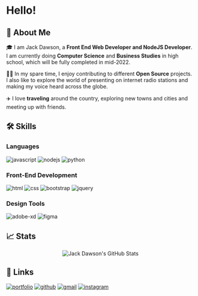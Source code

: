 # Hello!

## 🚀 About Me

🎓 I am Jack Dawson, a **Front End Web Developer and NodeJS Developer**. I am currently doing **Computer Science** and **Business Studies** in high school, which will be fully completed  in mid-2022.

👨‍💻 In my spare time, I enjoy contributing to different **Open Source** projects. I also like to explore the world of presenting on internet radio stations and making my voice heard across the globe.

✈️ I love **traveling** around the country, exploring new towns and cities and meeting up with friends.

## 🛠️ Skills

### Languages

![javascript](https://img.shields.io/badge/JavaScript-323330?style=for-the-badge&logo=javascript&logoColor=F7DF1E)
![nodejs](https://img.shields.io/badge/NodeJS-323330?style=for-the-badge&logo=javascript&logoColor=F7DF1E)
![python](https://img.shields.io/badge/Python-3776AB?style=for-the-badge&logo=python&logoColor=white)

### Front-End Development

![html](https://img.shields.io/badge/HTML5-E34F26?style=for-the-badge&logo=html5&logoColor=white)
![css](https://img.shields.io/badge/CSS3-1572B6?style=for-the-badge&logo=css3&logoColor=white)
![bootstrap](https://img.shields.io/badge/Bootstrap-563D7C?style=for-the-badge&logo=bootstrap&logoColor=white)
![jquery](https://img.shields.io/badge/jQuery-0769AD?style=for-the-badge&logo=jquery&logoColor=white)


### Design Tools

![adobe-xd](https://img.shields.io/badge/abode_xd-470137?style=for-the-badge&logo=adobe-xd&logoColor=white)
![figma](https://img.shields.io/badge/figma-000000?style=for-the-badge&logo=figma&logoColor=white)

## 📈 Stats

<div align="center">
    <img src="https://github-readme-stats.vercel.app/api?username=jqcktalks&show_icons=true&hide_border=true" alt="Jack Dawson's GitHub Stats">
</div>

## 🔗 Links

[![portfolio](https://img.shields.io/badge/Portfolio-5340ff?style=for-the-badge&logo=Google-chrome&logoColor=white)](https://jqck.io)
[![github](https://img.shields.io/badge/GitHub-000000?style=for-the-badge&logo=GitHub&logoColor=white)](https://github.com/jqcktalks)
[![gmail](https://img.shields.io/badge/Gmail-D14836?style=for-the-badge&logo=Gmail&logoColor=white)](mailto:jackdawson2919@gmail.com)
[![instagram](https://img.shields.io/badge/Instagram-E4405F?style=for-the-badge&logo=instagram&logoColor=white)](https://www.instagram.com/jqcktalks/)
